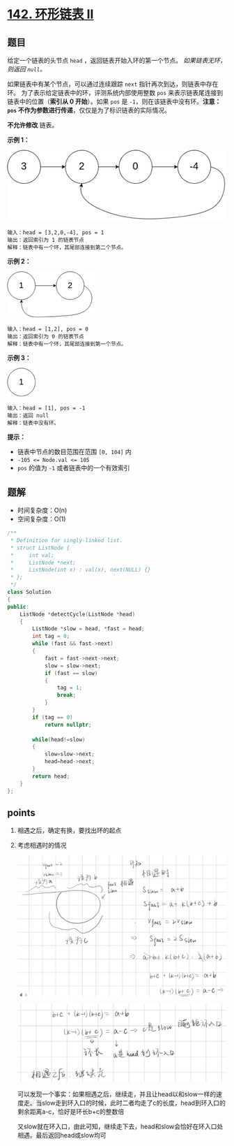 # [142. 环形链表 II](https://leetcode.cn/problems/linked-list-cycle-ii/)



## 题目

给定一个链表的头节点  `head` ，返回链表开始入环的第一个节点。 *如果链表无环，则返回 `null`。*

如果链表中有某个节点，可以通过连续跟踪 `next` 指针再次到达，则链表中存在环。 为了表示给定链表中的环，评测系统内部使用整数 `pos` 来表示链表尾连接到链表中的位置（**索引从 0 开始**）。如果 `pos` 是 `-1`，则在该链表中没有环。**注意：`pos` 不作为参数进行传递**，仅仅是为了标识链表的实际情况。

**不允许修改** 链表。

 

**示例 1：**

![img](./assets/circularlinkedlist.png)

```
输入：head = [3,2,0,-4], pos = 1
输出：返回索引为 1 的链表节点
解释：链表中有一个环，其尾部连接到第二个节点。
```

**示例 2：**

![img](./assets/circularlinkedlist_test2.png)

```
输入：head = [1,2], pos = 0
输出：返回索引为 0 的链表节点
解释：链表中有一个环，其尾部连接到第一个节点。
```

**示例 3：**

![img](./assets/circularlinkedlist_test3.png)

```
输入：head = [1], pos = -1
输出：返回 null
解释：链表中没有环。
```

 

**提示：**

- 链表中节点的数目范围在范围 `[0, 104]` 内
- `-105 <= Node.val <= 105`
- `pos` 的值为 `-1` 或者链表中的一个有效索引



## 题解

- 时间复杂度：O(n)
- 空间复杂度：O(1)

```cpp
/**
 * Definition for singly-linked list.
 * struct ListNode {
 *     int val;
 *     ListNode *next;
 *     ListNode(int x) : val(x), next(NULL) {}
 * };
 */
class Solution
{
public:
    ListNode *detectCycle(ListNode *head)
    {
        ListNode *slow = head, *fast = head;
        int tag = 0;
        while (fast && fast->next)
        {
            fast = fast->next->next;
            slow = slow->next;
            if (fast == slow)
            {
                tag = 1;
                break;
            }
        }
        if (tag == 0)
            return nullptr;
        
        while(head!=slow)
        {
            slow=slow->next;
            head=head->next;
        }
        return head;
    }
};
```





## points

1. 相遇之后，确定有换，要找出环的起点

2. 考虑相遇时的情况

   ![fafe62102e672d3e1b34bfda858e03c5_720](./assets/fafe62102e672d3e1b34bfda858e03c5_720.png)

   ![518d7bd0b6c197b24dc51731e8f0f827_720](./assets/518d7bd0b6c197b24dc51731e8f0f827_720.png)

   可以发现一个事实：如果相遇之后，继续走，并且让head以和slow一样的速度走。当slow走到环入口的时候，此时二者均走了c的长度，head到环入口的剩余距离a-c，恰好是环长b+c的整数倍

   又slow就在环入口，由此可知，继续走下去，head和slow会恰好在环入口处相遇。最后返回head或slow均可

